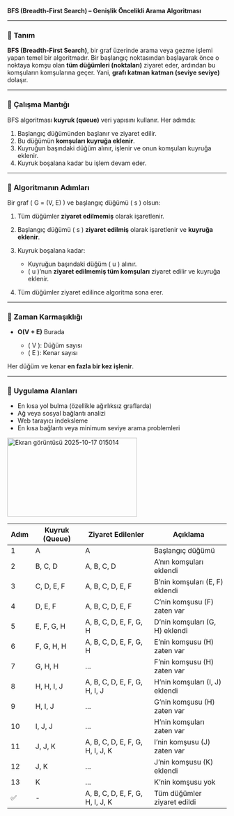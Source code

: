 **BFS (Breadth-First Search) – Genişlik Öncelikli Arama Algoritması**

---

### 🔹 **Tanım**

**BFS (Breadth-First Search)**, bir graf üzerinde arama veya gezme işlemi yapan temel bir algoritmadır.
Bir başlangıç noktasından başlayarak önce o noktaya komşu olan **tüm düğümleri (noktaları)** ziyaret eder, ardından bu komşuların komşularına geçer.
Yani, **grafı katman katman (seviye seviye)** dolaşır.

---

### 🔹 **Çalışma Mantığı**

BFS algoritması **kuyruk (queue)** veri yapısını kullanır.
Her adımda:

1. Başlangıç düğümünden başlanır ve ziyaret edilir.
2. Bu düğümün **komşuları kuyruğa eklenir**.
3. Kuyruğun başındaki düğüm alınır, işlenir ve onun komşuları kuyruğa eklenir.
4. Kuyruk boşalana kadar bu işlem devam eder.

---

### 🔹 **Algoritmanın Adımları**

Bir graf ( G = (V, E) ) ve başlangıç düğümü ( s ) olsun:

1. Tüm düğümler **ziyaret edilmemiş** olarak işaretlenir.
2. Başlangıç düğümü ( s ) **ziyaret edilmiş** olarak işaretlenir ve **kuyruğa eklenir**.
3. Kuyruk boşalana kadar:

   * Kuyruğun başındaki düğüm ( u ) alınır.
   * ( u )’nun **ziyaret edilmemiş tüm komşuları** ziyaret edilir ve kuyruğa eklenir.
4. Tüm düğümler ziyaret edilince algoritma sona erer.

---

### 🔹 **Zaman Karmaşıklığı**

* **O(V + E)**
  Burada

  * ( V ): Düğüm sayısı
  * ( E ): Kenar sayısı

Her düğüm ve kenar **en fazla bir kez işlenir**.

---

### 🔹 **Uygulama Alanları**

* En kısa yol bulma (özellikle ağırlıksız graflarda)
* Ağ veya sosyal bağlantı analizi
* Web tarayıcı indeksleme
* En kısa bağlantı veya minimum seviye arama problemleri



<img width="298" height="181" alt="Ekran görüntüsü 2025-10-17 015014" src="https://github.com/user-attachments/assets/78cf4226-8bd8-4cee-b831-8f29c4aede78" />

| Adım | Kuyruk (Queue) | Ziyaret Edilenler               | Açıklama                       |
| ---- | -------------- | ------------------------------- | ------------------------------ |
| 1    | A              | A                               | Başlangıç düğümü               |
| 2    | B, C, D        | A, B, C, D                      | A’nın komşuları eklendi        |
| 3    | C, D, E, F     | A, B, C, D, E, F                | B’nin komşuları (E, F) eklendi |
| 4    | D, E, F        | A, B, C, D, E, F                | C’nin komşusu (F) zaten var    |
| 5    | E, F, G, H     | A, B, C, D, E, F, G, H          | D’nin komşuları (G, H) eklendi |
| 6    | F, G, H, H     | A, B, C, D, E, F, G, H          | E’nin komşusu (H) zaten var    |
| 7    | G, H, H        | ...                             | F’nin komşusu (H) zaten var    |
| 8    | H, H, I, J     | A, B, C, D, E, F, G, H, I, J    | H’nin komşuları (I, J) eklendi |
| 9    | H, I, J        | ...                             | G’nin komşusu (H) zaten var    |
| 10   | I, J, J        | ...                             | H’nin komşuları zaten var      |
| 11   | J, J, K        | A, B, C, D, E, F, G, H, I, J, K | I’nin komşusu (J) zaten var    |
| 12   | J, K           | ...                             | J’nin komşusu (K) eklendi      |
| 13   | K              | ...                             | K’nin komşusu yok              |
| ✅    | -              | A, B, C, D, E, F, G, H, I, J, K | Tüm düğümler ziyaret edildi    |
